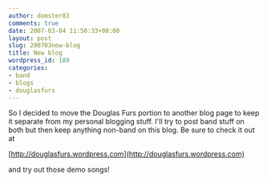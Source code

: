 ```yaml
---
author: domster83
comments: true
date: 2007-03-04 11:50:33+00:00
layout: post
slug: 200703new-blog
title: New blog
wordpress_id: 189
categories:
- band
- blogs
- douglasfurs
---
```


So I decided to move the Douglas Furs portion to another blog page to keep it separate from my personal blogging stuff.
I'll try to post band stuff on both but then keep anything non-band on this blog. Be sure to check it out at




[http://douglasfurs.wordpress.com](http://douglasfurs.wordpress.com)




and try out those demo songs!
